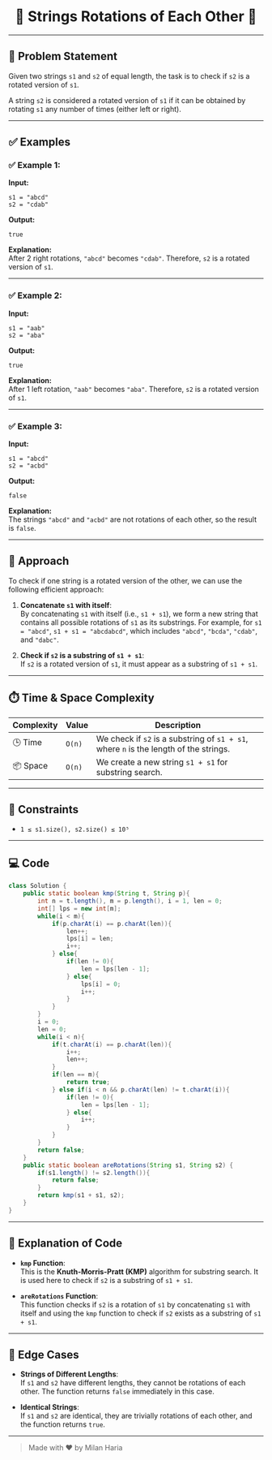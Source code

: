 <h1 align="center">🔄 Strings Rotations of Each Other 🔄</h1>

---

## 📝 Problem Statement

Given two strings `s1` and `s2` of equal length, the task is to check if `s2` is a rotated version of `s1`.

A string `s2` is considered a rotated version of `s1` if it can be obtained by rotating `s1` any number of times (either left or right).

---

## ✅ Examples

### ✅ Example 1:
**Input:**  
```
s1 = "abcd"
s2 = "cdab"
```

**Output:**  
```
true
```

**Explanation:**  
After 2 right rotations, `"abcd"` becomes `"cdab"`. Therefore, `s2` is a rotated version of `s1`.

---

### ✅ Example 2:
**Input:**  
```
s1 = "aab"
s2 = "aba"
```

**Output:**  
```
true
```

**Explanation:**  
After 1 left rotation, `"aab"` becomes `"aba"`. Therefore, `s2` is a rotated version of `s1`.

---

### ✅ Example 3:
**Input:**  
```
s1 = "abcd"
s2 = "acbd"
```

**Output:**  
```
false
```

**Explanation:**  
The strings `"abcd"` and `"acbd"` are not rotations of each other, so the result is `false`.

---

## 🧠 Approach

To check if one string is a rotated version of the other, we can use the following efficient approach:

1. **Concatenate `s1` with itself**:  
   By concatenating `s1` with itself (i.e., `s1 + s1`), we form a new string that contains all possible rotations of `s1` as its substrings. For example, for `s1 = "abcd"`, `s1 + s1 = "abcdabcd"`, which includes `"abcd"`, `"bcda"`, `"cdab"`, and `"dabc"`.

2. **Check if `s2` is a substring of `s1 + s1`**:  
   If `s2` is a rotated version of `s1`, it must appear as a substring of `s1 + s1`.

---

## ⏱️ Time & Space Complexity

| Complexity       | Value     | Description                               |
|------------------|-----------|-------------------------------------------|
| 🕒 Time          | `O(n)`    | We check if `s2` is a substring of `s1 + s1`, where `n` is the length of the strings. |
| 📦 Space         | `O(n)`    | We create a new string `s1 + s1` for substring search. |

---

## 🎯 Constraints

- `1 ≤ s1.size(), s2.size() ≤ 10⁵`

---

## 💻 Code

```java
class Solution {
    public static boolean kmp(String t, String p){
        int n = t.length(), m = p.length(), i = 1, len = 0;
        int[] lps = new int[m];
        while(i < m){
            if(p.charAt(i) == p.charAt(len)){
                len++;
                lps[i] = len;
                i++;
            } else{
                if(len != 0){
                    len = lps[len - 1];
                } else{
                    lps[i] = 0;
                    i++;
                }
            }
        }
        i = 0;
        len = 0;
        while(i < n){
            if(t.charAt(i) == p.charAt(len)){
                i++;
                len++;
            }
            if(len == m){
                return true;
            } else if(i < n && p.charAt(len) != t.charAt(i)){
                if(len != 0){
                    len = lps[len - 1];
                } else{
                    i++;
                }
            }
        }
        return false;
    }
    public static boolean areRotations(String s1, String s2) {
        if(s1.length() != s2.length()){
            return false;
        }
        return kmp(s1 + s1, s2);
    }
}
```

---

## 📝 Explanation of Code

- **`kmp` Function**:  
  This is the **Knuth-Morris-Pratt (KMP)** algorithm for substring search. It is used here to check if `s2` is a substring of `s1 + s1`.

- **`areRotations` Function**:  
  This function checks if `s2` is a rotation of `s1` by concatenating `s1` with itself and using the `kmp` function to check if `s2` exists as a substring of `s1 + s1`.

---

## 🧩 Edge Cases

- **Strings of Different Lengths**:  
  If `s1` and `s2` have different lengths, they cannot be rotations of each other. The function returns `false` immediately in this case.

- **Identical Strings**:  
  If `s1` and `s2` are identical, they are trivially rotations of each other, and the function returns `true`.

---

> Made with ❤️ by Milan Haria
